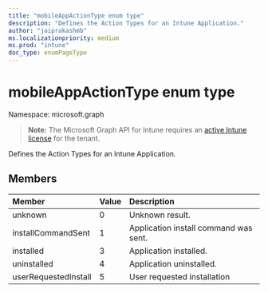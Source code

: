 ```yaml
---
title: "mobileAppActionType enum type"
description: "Defines the Action Types for an Intune Application."
author: "jaiprakashmb"
ms.localizationpriority: medium
ms.prod: "intune"
doc_type: enumPageType
---
```


# mobileAppActionType enum type

Namespace: microsoft.graph

> **Note:** The Microsoft Graph API for Intune requires an [active Intune license](https://go.microsoft.com/fwlink/?linkid=839381) for the tenant.

Defines the Action Types for an Intune Application.

## Members
|Member|Value|Description|
|:---|:---|:---|
|unknown|0|Unknown result.|
|installCommandSent|1|Application install command was sent.|
|installed|3|Application installed.|
|uninstalled|4|Application uninstalled.|
|userRequestedInstall|5|User requested installation|

